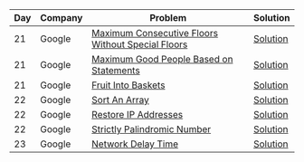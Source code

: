 | Day | Company | Problem                                                                                                                                | Solution                                                                                                                                         |
| --- | ------- | -------------------------------------------------------------------------------------------------------------------------------------- | ------------------------------------------------------------------------------------------------------------------------------------------------ |
| 21  | Google  | [Maximum Consecutive Floors Without Special Floors ](https://leetcode.com/problems/maximum-consecutive-floors-without-special-floors/) | [Solution](https://github.com/vickyguptaa7/6_Companies_30_Days_Challenge/blob/main/Google/Maximum_Consecutive_Floors_Without_Special_Floors.cpp) |
| 21  | Google  | [Maximum Good People Based on Statements ](https://leetcode.com/problems/maximum-good-people-based-on-statements/)                     | [Solution](https://github.com/vickyguptaa7/6_Companies_30_Days_Challenge/blob/main/Google/Maximum_Good_People_Based_on_Statements.cpp)           |
| 21  | Google  | [Fruit Into Baskets ](https://leetcode.com/problems/fruit-into-baskets/)                                                               | [Solution](https://github.com/vickyguptaa7/6_Companies_30_Days_Challenge/blob/main/Google/Fruit_Into_Baskets.cpp)                                |
| 22  | Google  | [Sort An Array ](https://leetcode.com/problems/sort-an-array/)                                                                         | [Solution](https://github.com/vickyguptaa7/6_Companies_30_Days_Challenge/blob/main/Google/Sort_An_Array.cpp)                                     |
| 22  | Google  | [ Restore IP Addresses ](https://leetcode.com/problems/restore-ip-addresses/)                                                          | [Solution](https://github.com/vickyguptaa7/6_Companies_30_Days_Challenge/blob/main/Google/Restore_IP_Addresses.cpp)                                     |
| 22  | Google  | [ Strictly Palindromic Number ](https://leetcode.com/problems/restore-ip-addresses/)                                                          | [Solution](https://github.com/vickyguptaa7/6_Companies_30_Days_Challenge/blob/main/Google/Strictly_Palindromic_Number.cpp)                                     |
| 23  | Google  | [ Network Delay Time ](https://leetcode.com/problems/network-delay-time/)                                                          | [Solution](https://github.com/vickyguptaa7/6_Companies_30_Days_Challenge/blob/main/Google/Network_Delay_Time.cpp)                                     |
